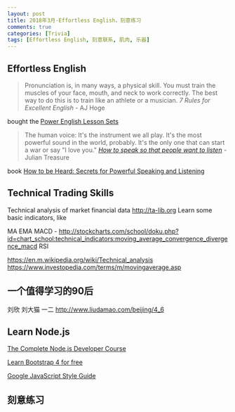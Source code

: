 ```yaml
---
layout: post
title: 2018年3月-Effortless English，刻意练习
comments: true
categories: [Trivia]
tags: [Effortless English, 刻意联系, 肌肉, 乐器]
---
```



## Effortless English

> Pronunciation is, in many ways, a physical skill. You must train the muscles of your face, mouth, and neck to work correctly. The best way to do this is to train like an athlete or a musician.  *7 Rules for Excellent English* - AJ Hoge



bought the [Power English Lesson Sets](https://effortlessenglishclub.com)


> The human voice: It's the instrument we all play. It's the most powerful sound in the world, probably. It's the only one that can start a war or say "I love you."  *[How to speak so that people want to listen](https://www.ted.com/talks/julian_treasure_how_to_speak_so_that_people_want_to_listen/transcript)* - Julian Treasure


book [How to be Heard: Secrets for Powerful Speaking and Listening](https://www.amazon.com/How-Heard-Powerful-Speaking-Listening-ebook/dp/B06XX87DLZ/ref=tmm_kin_swatch_0?_encoding=UTF8&qid=&sr=)


## Technical Trading Skills

Technical analysis of market financial data
http://ta-lib.org
Learn some basic indicators, like 

MA
EMA
MACD - http://stockcharts.com/school/doku.php?id=chart_school:technical_indicators:moving_average_convergence_divergence_macd
RSI



https://en.m.wikipedia.org/wiki/Technical_analysis
https://www.investopedia.com/terms/m/movingaverage.asp


## 一个值得学习的90后

刘欣 刘大猫 一二
http://www.liudamao.com/beijing/4_6





## Learn Node.js

[The Complete Node.js Developer Course](https://www.udemy.com/the-complete-nodejs-developer-course-2/learn/v4/overview)

[Learn Bootstrap 4 for free](https://scrimba.com/g/gbootstrap4)

[Google JavaScript Style Guide](https://medium.freecodecamp.org/google-publishes-a-javascript-style-guide-here-are-some-key-lessons-1810b8ad050b)

## 刻意练习



